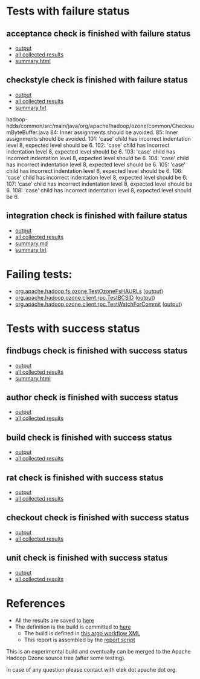# Tests with failure status

## acceptance check is finished with failure status

   * [output](https://raw.githubusercontent.com/elek/ozone-ci-q4/master/pr/pr-hdds-2164-trunk-n6c85/acceptance/output.log)
   * [all collected results](https://github.com/elek/ozone-ci-q4/tree/master/pr/pr-hdds-2164-trunk-n6c85/acceptance)
   * [summary.html](https://elek.github.io/ozone-ci-q4/pr/pr-hdds-2164-trunk-n6c85/acceptance/summary.html)


## checkstyle check is finished with failure status

   * [output](https://raw.githubusercontent.com/elek/ozone-ci-q4/master/pr/pr-hdds-2164-trunk-n6c85/checkstyle/output.log)
   * [all collected results](https://github.com/elek/ozone-ci-q4/tree/master/pr/pr-hdds-2164-trunk-n6c85/checkstyle)
   * [summary.txt](https://github.com/elek/ozone-ci-q4/tree/master/pr/pr-hdds-2164-trunk-n6c85/checkstyle/summary.txt)

hadoop-hdds/common/src/main/java/org/apache/hadoop/ozone/common/ChecksumByteBuffer.java
 84: Inner assignments should be avoided.
 85: Inner assignments should be avoided.
 101: &apos;case&apos; child has incorrect indentation level 8, expected level should be 6.
 102: &apos;case&apos; child has incorrect indentation level 8, expected level should be 6.
 103: &apos;case&apos; child has incorrect indentation level 8, expected level should be 6.
 104: &apos;case&apos; child has incorrect indentation level 8, expected level should be 6.
 105: &apos;case&apos; child has incorrect indentation level 8, expected level should be 6.
 106: &apos;case&apos; child has incorrect indentation level 8, expected level should be 6.
 107: &apos;case&apos; child has incorrect indentation level 8, expected level should be 6.
 108: &apos;case&apos; child has incorrect indentation level 8, expected level should be 6.

## integration check is finished with failure status

   * [output](https://raw.githubusercontent.com/elek/ozone-ci-q4/master/pr/pr-hdds-2164-trunk-n6c85/integration/output.log)
   * [all collected results](https://github.com/elek/ozone-ci-q4/tree/master/pr/pr-hdds-2164-trunk-n6c85/integration)
   * [summary.md](https://github.com/elek/ozone-ci-q4/tree/master/pr/pr-hdds-2164-trunk-n6c85/integration/summary.md)
   * [summary.txt](https://github.com/elek/ozone-ci-q4/tree/master/pr/pr-hdds-2164-trunk-n6c85/integration/summary.txt)

# Failing tests: 

 * [org.apache.hadoop.fs.ozone.TestOzoneFsHAURLs](hadoop-ozone/ozonefs/org.apache.hadoop.fs.ozone.TestOzoneFsHAURLs.txt) ([output](hadoop-ozone/ozonefs/org.apache.hadoop.fs.ozone.TestOzoneFsHAURLs-output.txt))
 * [org.apache.hadoop.ozone.client.rpc.TestBCSID](hadoop-ozone/integration-test/org.apache.hadoop.ozone.client.rpc.TestBCSID.txt) ([output](hadoop-ozone/integration-test/org.apache.hadoop.ozone.client.rpc.TestBCSID-output.txt))
 * [org.apache.hadoop.ozone.client.rpc.TestWatchForCommit](hadoop-ozone/integration-test/org.apache.hadoop.ozone.client.rpc.TestWatchForCommit.txt) ([output](hadoop-ozone/integration-test/org.apache.hadoop.ozone.client.rpc.TestWatchForCommit-output.txt))


# Tests with success status

## findbugs check is finished with success status

   * [output](https://raw.githubusercontent.com/elek/ozone-ci-q4/master/pr/pr-hdds-2164-trunk-n6c85/findbugs/output.log)
   * [all collected results](https://github.com/elek/ozone-ci-q4/tree/master/pr/pr-hdds-2164-trunk-n6c85/findbugs)
   * [summary.html](https://elek.github.io/ozone-ci-q4/pr/pr-hdds-2164-trunk-n6c85/findbugs/summary.html)


## author check is finished with success status

   * [output](https://raw.githubusercontent.com/elek/ozone-ci-q4/master/pr/pr-hdds-2164-trunk-n6c85/author/output.log)
   * [all collected results](https://github.com/elek/ozone-ci-q4/tree/master/pr/pr-hdds-2164-trunk-n6c85/author)


## build check is finished with success status

   * [output](https://raw.githubusercontent.com/elek/ozone-ci-q4/master/pr/pr-hdds-2164-trunk-n6c85/build/output.log)
   * [all collected results](https://github.com/elek/ozone-ci-q4/tree/master/pr/pr-hdds-2164-trunk-n6c85/build)


## rat check is finished with success status

   * [output](https://raw.githubusercontent.com/elek/ozone-ci-q4/master/pr/pr-hdds-2164-trunk-n6c85/rat/output.log)
   * [all collected results](https://github.com/elek/ozone-ci-q4/tree/master/pr/pr-hdds-2164-trunk-n6c85/rat)


## checkout check is finished with success status

   * [output](https://raw.githubusercontent.com/elek/ozone-ci-q4/master/pr/pr-hdds-2164-trunk-n6c85/checkout/output.log)
   * [all collected results](https://github.com/elek/ozone-ci-q4/tree/master/pr/pr-hdds-2164-trunk-n6c85/checkout)


## unit check is finished with success status

   * [output](https://raw.githubusercontent.com/elek/ozone-ci-q4/master/pr/pr-hdds-2164-trunk-n6c85/unit/output.log)
   * [all collected results](https://github.com/elek/ozone-ci-q4/tree/master/pr/pr-hdds-2164-trunk-n6c85/unit)




# References

 * All the results are saved to [here](https://github.com/elek/ozone-ci-q4/tree/master/pr/pr-hdds-2164-trunk-n6c85/)
 * The definition is the build is committed to [here](https://github.com/elek/argo-ozone)
    * The build is defined in [this argo workflow XML](https://github.com/elek/argo-ozone/blob/master/ozone-build.yaml)
    * This report is assembled by the [report script](https://github.com/elek/argo-ozone/blob/master/scripts/report.sh)

This is an experimental build and eventually can be merged to the Apache Hadoop Ozone source tree (after some testing).

In case of any question please contact with elek dot apache dot org.
